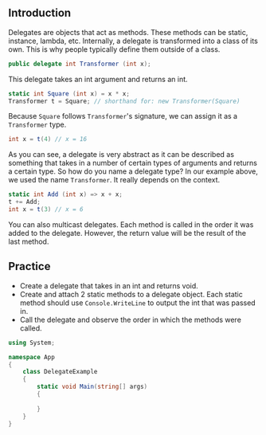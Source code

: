 ## Introduction
Delegates are objects that act as methods. These methods can be static, instance, lambda, etc. Internally, a delegate is transformed into a class of its own. This is why people typically define them outside of a class.

```cs
public delegate int Transformer (int x);
```

This delegate takes an int argument and returns an int.

```cs
static int Square (int x) = x * x;
Transformer t = Square; // shorthand for: new Transformer(Square)
```

Because `Square` follows `Transformer`'s signature, we can assign it as a `Transformer` type.

```cs
int x = t(4) // x = 16
```

As you can see, a delegate is very abstract as it can be described as something that takes in a number of certain types of arguments and returns a certain type. So how do you name a delegate type? In our example above, we used the name `Transformer`. It really depends on the context.

```cs
static int Add (int x) => x + x;
t += Add;
int x = t(3) // x = 6
```

You can also multicast delegates. Each method is called in the order it was added to the delegate. However, the return value will be the result of the last method.


## Practice
* Create a delegate that takes in an int and returns void.
* Create and attach 2 static methods to a delegate object. Each static method should use `Console.WriteLine` to output the int that was passed in.
* Call the delegate and observe the order in which the methods were called.

```C# runnable
using System;

namespace App
{
    class DelegateExample
    {
        static void Main(string[] args)
        {
            
        }
    }
}
```
